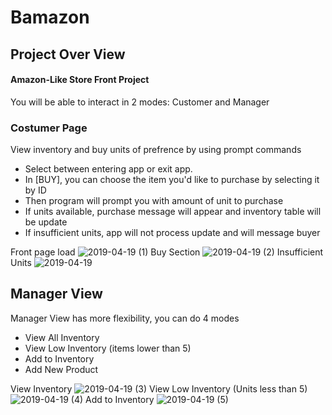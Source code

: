 # Bamazon
## Project Over View
#### Amazon-Like Store Front Project
You will be able to interact in 2 modes: Customer and Manager 

### Costumer Page
View inventory and buy units of prefrence by using prompt commands
* Select between entering app or exit app.
* In [BUY], you can choose the item you'd like to purchase by selecting it by ID
* Then program will prompt you with amount of unit to purchase
* If units available, purchase message will appear and inventory table will be update
* If insufficient units, app will not process update and will message buyer

Front page load
![2019-04-19 (1)](https://user-images.githubusercontent.com/46499915/56407817-5761ce00-623f-11e9-9cc3-8bae47551e2c.png)
Buy Section 
![2019-04-19 (2)](https://user-images.githubusercontent.com/46499915/56407937-01d9f100-6240-11e9-8259-2d209e274e45.png)
Insufficient Units
![2019-04-19](https://user-images.githubusercontent.com/46499915/56407884-b9bace80-623f-11e9-8c86-1e0344454cfc.png)

## Manager View
Manager View has more flexibility, you can do 4 modes
* View All Inventory
* View Low Inventory (items lower than 5)
* Add to Inventory
* Add New Product

View Inventory
![2019-04-19 (3)](https://user-images.githubusercontent.com/46499915/56408360-1a4b0b00-6242-11e9-97a3-511aa3484439.png)
View Low Inventory (Units less than 5)
![2019-04-19 (4)](https://user-images.githubusercontent.com/46499915/56408383-4070ab00-6242-11e9-8e11-27c354ed0075.png)
Add to Inventory
![2019-04-19 (5)](https://user-images.githubusercontent.com/46499915/56408421-6ac26880-6242-11e9-8514-9b45ef04e249.png)


